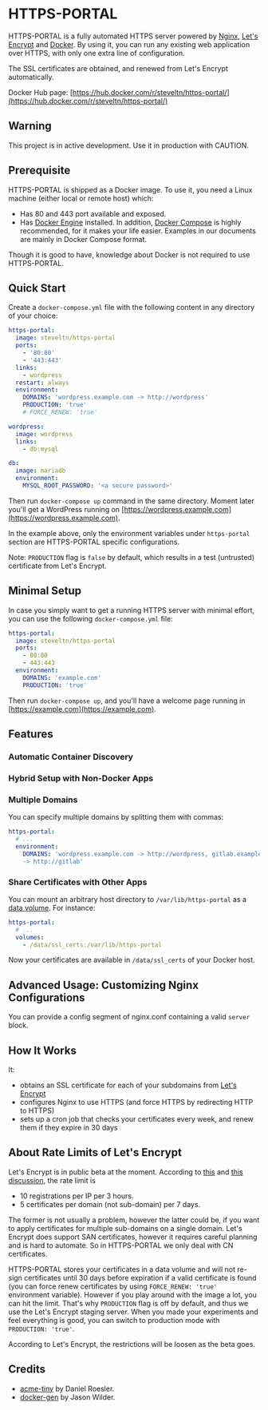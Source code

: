 # HTTPS-PORTAL

HTTPS-PORTAL is a fully automated HTTPS server powered by
[Nginx](http://nginx.org), [Let's Encrypt](https://letsencrypt.org) and
[Docker](https://www.docker.com). By using it, you can run any existing web
application over HTTPS, with only one extra line of configuration.

The SSL certificates are obtained, and renewed from Let's Encrypt automatically.

Docker Hub page:
[https://hub.docker.com/r/steveltn/https-portal/](https://hub.docker.com/r/steveltn/https-portal/)

## Warning

This project is in active development. Use it in production with CAUTION.

## Prerequisite

HTTPS-PORTAL is shipped as a Docker image. To use it, you need a Linux machine (either local or remote host) which:

* Has 80 and 443 port available and exposed.
* Has [Docker Engine](https://docs.docker.com/engine/installation/) installed. In addition, [Docker Compose](https://docs.docker.com/compose/) is highly recommended, for it makes your life easier. Examples in our documents are mainly in Docker Compose format.

Though it is good to have, knowledge about Docker is not required to use HTTPS-PORTAL.

## Quick Start

Create a `docker-compose.yml` file with the following content in any directory of your choice:

```yaml
https-portal:
  image: steveltn/https-portal
  ports:
    - '80:80'
    - '443:443'
  links:
    - wordpress
  restart: always
  environment:
    DOMAINS: 'wordpress.example.com -> http://wordpress'
    PRODUCTION: 'true'
    # FORCE_RENEW: 'true'

wordpress:
  image: wordpress
  links:
    - db:mysql

db:
  image: mariadb
  environment:
    MYSQL_ROOT_PASSWORD: '<a secure password>'
```

Then run `docker-compose up` command in the same directory. Moment later
you'll get a WordPress running on
[https://wordpress.example.com](https://wordpress.example.com).

In the example above, only the environment variables under `https-portal` section
are HTTPS-PORTAL specific configurations.

Note: `PRODUCTION` flag is `false` by default, which results in a test
(untrusted) certificate from Let's Encrypt.

## Minimal Setup

In case you simply want to get a running HTTPS server with minimal effort, you can use the
following `docker-compose.yml` file:

```yaml
https-portal:
  image: steveltn/https-portal
  ports:
    - 80:80
    - 443:443
  environment:
    DOMAINS: 'example.com'
    PRODUCTION: 'true'
```

Then run `docker-compose up`, and you'll have a welcome page running in
[https://example.com](https://example.com).

## Features

### Automatic Container Discovery

### Hybrid Setup with Non-Docker Apps

### Multiple Domains

You can specify multiple domains by splitting them with commas:

```yaml
https-portal:
  # ...
  environment:
    DOMAINS: 'wordpress.example.com -> http://wordpress, gitlab.example.com
    -> http://gitlab'
```

### Share Certificates with Other Apps

You can mount an arbitrary host directory to `/var/lib/https-portal` as a
[data volume](https://docs.docker.com/engine/userguide/dockervolumes/).
For instance:

```yaml
https-portal:
  # ...
  volumes:
    - /data/ssl_certs:/var/lib/https-portal
```

Now your certificates are available in `/data/ssl_certs` of your Docker host.

## Advanced Usage: Customizing Nginx Configurations

You can provide a config segment of nginx.conf containing a valid
`server` block.

## How It Works

It:

* obtains an SSL certificate for each of your subdomains from
  [Let's Encrypt](https://letsencrypt.org)
* configures Nginx to use HTTPS (and force HTTPS by redirecting HTTP to HTTPS)
* sets up a cron job that checks your certificates every week, and renew them
  if they expire in 30 days

## About Rate Limits of Let's Encrypt

Let's Encrypt is in public beta at the moment. According to
[this](https://community.letsencrypt.org/t/public-beta-rate-limits/4772) and
[this discussion](https://community.letsencrypt.org/t/public-beta-rate-limits/4772/42),
the rate limit is

* 10 registrations per IP per 3 hours.
* 5 certificates per domain (not sub-domain) per 7 days.

The former is not usually a problem, however the latter could be, if you want
to apply certificates for multiple sub-domains on a single domain. Let's Encrypt does support SAN
certificates, however it requires careful planning and is hard to automate. So
in HTTPS-PORTAL we only deal with CN certificates.

HTTPS-PORTAL stores your certificates in a data volume and will not re-sign
certificates until 30 days before expiration if a valid certificate is found (you can force
renew certificates by using `FORCE_RENEW: 'true'` environment variable).
However if you play around with the image a lot, you can hit the limit. That's
why `PRODUCTION` flag is off by default, and thus we use the Let's Encrypt staging
server. When you made your experiments and feel everything is good, you can switch to production mode with
`PRODUCTION: 'true'`.

According to Let's Encrypt, the restrictions will be loosen as the beta goes.

## Credits

* [acme-tiny](https://github.com/diafygi/acme-tiny) by Daniel Roesler.
* [docker-gen](https://github.com/jwilder/docker-gen) by Jason Wilder.
